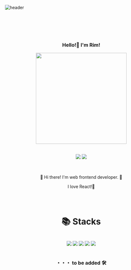 ![header](https://capsule-render.vercel.app/api?type=wave&color=FFFACD&height=300&section=header&text=R1mmm・•✧&fontSize=75&fontColor=565656)
<br/>
<br/>

<div align="center">
<br/>
<br/>
<br/>
<h3 align="center">Hello!👋 I'm Rim!</h3>
<img src="https://user-images.githubusercontent.com/87795291/192449662-edaf8007-11ec-47a6-b9c0-14934d7108ad.png" height="300"/>
</div>

<br/>
<br/>
<div align="center">
  <img src="https://img.shields.io/badge/skfla07@naver.com-03C75A?style=for-the-badge&logo=Naver&logoColor=white">
  <img src="https://img.shields.io/badge/R1mmm-181717?style=for-the-badge&logo=GitHub&logoColor=white">
</div>
<br/>
<br/>
  <p align='center'>👋 Hi there! I'm web frontend developer. 🚀</p>
<p align='center'>I love React!💖</p>

<br/>
<br/>

<h1 align="center">📚 Stacks</h1>

<br/>

<div align="center">
  <img src="https://img.shields.io/badge/Python-3776AB?style=for-the-badge&logo=Python&logoColor=white">
  <img src="https://img.shields.io/badge/Javascript-F7DF1E?style=for-the-badge&logo=Javascript&logoColor=white">
  <img src="https://img.shields.io/badge/HTML-E34F26?style=for-the-badge&logo=HTML5&logoColor=white">
  <img src="https://img.shields.io/badge/CSS3-1572B6?style=for-the-badge&logo=CSS3&logoColor=white">
  <img src="https://img.shields.io/badge/React-61DAFB?style=for-the-badge&logo=React&logoColor=white">
</div>

<br/>
<h3 align="center">・・・ to be added 🛠</h3>
<br/>
<br/>
